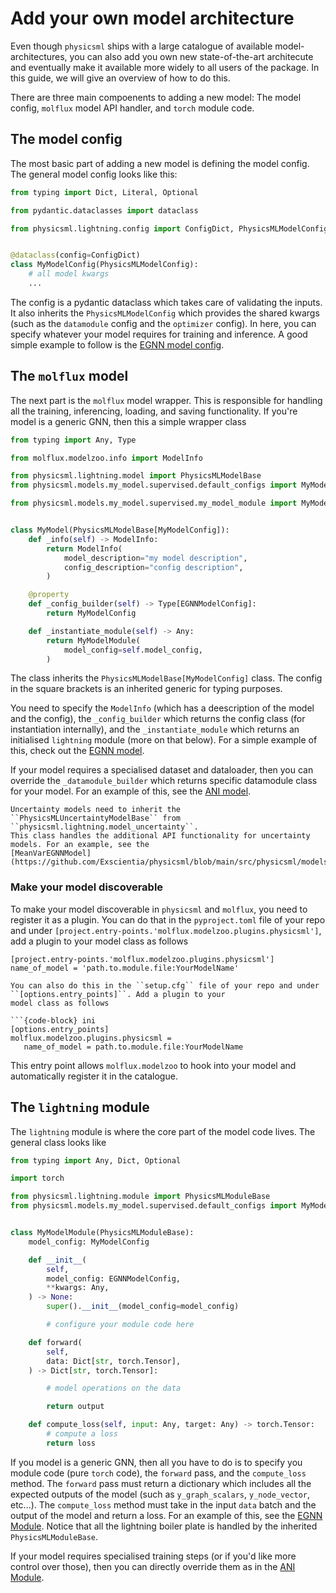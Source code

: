 # Add your own model architecture

Even though ``physicsml`` ships with a large catalogue of available model-architectures, you can also add you own new
state-of-the-art architecute and eventually make it available more widely to all users of the package. In this guide,
we will give an overview of how to do this.

There are three main compoenents to adding a new model: The model config, ``molflux`` model API handler, and ``torch`` module
code.


## The model config

The most basic part of adding a new model is defining the model config. The general model config looks like this:

```python
from typing import Dict, Literal, Optional

from pydantic.dataclasses import dataclass

from physicsml.lightning.config import ConfigDict, PhysicsMLModelConfig


@dataclass(config=ConfigDict)
class MyModelConfig(PhysicsMLModelConfig):
    # all model kwargs
    ...
```

The config is a pydantic dataclass which takes care of validating the inputs. It also inherits the ``PhysicsMLModelConfig``
which provides the shared kwargs (such as the ``datamodule`` config and the ``optimizer`` config). In here, you can specify
whatever your model requires for training and inference. A good simple example to follow is the [EGNN model config](https://github.com/Exscientia/physicsml/blob/main/src/physicsml/models/egnn/supervised/default_configs.py).

## The ``molflux`` model

The next part is the ``molflux`` model wrapper. This is responsible for handling all the training, inferencing, loading,
and saving functionality. If you're model is a generic GNN, then this a simple wrapper class

```python
from typing import Any, Type

from molflux.modelzoo.info import ModelInfo

from physicsml.lightning.model import PhysicsMLModelBase
from physicsml.models.my_model.supervised.default_configs import MyModelConfig

from physicsml.models.my_model.supervised.my_model_module import MyModelModule


class MyModel(PhysicsMLModelBase[MyModelConfig]):
    def _info(self) -> ModelInfo:
        return ModelInfo(
            model_description="my model description",
            config_description="config description",
        )

    @property
    def _config_builder(self) -> Type[EGNNModelConfig]:
        return MyModelConfig

    def _instantiate_module(self) -> Any:
        return MyModelModule(
            model_config=self.model_config,
        )
```

The class inherits the ``PhysicsMLModelBase[MyModelConfig]`` class. The config in the square brackets is an inherited generic
for typing purposes.

You need to specify the ``ModelInfo`` (which has a deescription of the model and the config), the ``_config_builder`` which
returns the config class (for instantiation internally), and the ``_instantiate_module`` which returns an initialised ``lightning``
module (more on that below). For a simple example of this, check out the [EGNN model](https://github.com/Exscientia/physicsml/blob/main/src/physicsml/models/egnn/supervised/egnn_model.py).

If your model requires a specialised dataset and dataloader, then you can override the ``_datamodule_builder`` which
returns specific datamodule class for your model. For an example of this, see the [ANI model](https://github.com/Exscientia/physicsml/blob/main/src/physicsml/models/ani/supervised/ani_model.py).

```{note}
Uncertainty models need to inherit the ``PhysicsMLUncertaintyModelBase`` from ``physicsml.lightning.model_uncertainty``.
This class handles the additional API functionality for uncertainty models. For an example, see the
[MeanVarEGNNModel](https://github.com/Exscientia/physicsml/blob/main/src/physicsml/models/egnn/mean_var/mean_var_egnn_model.py).
```

### Make your model discoverable

To make your model discoverable in ``physicsml`` and ``molflux``, you need to register it as a plugin. You can do that in
the ``pyproject.toml`` file of your repo and under ``[project.entry-points.'molflux.modelzoo.plugins.physicsml']``,
add a plugin to your model class as follows

```{code-block} ini
[project.entry-points.'molflux.modelzoo.plugins.physicsml']
name_of_model = 'path.to.module.file:YourModelName'
```

```{note}
You can also do this in the ``setup.cfg`` file of your repo and under ``[options.entry_points]``. Add a plugin to your
model class as follows

```{code-block} ini
[options.entry_points]
molflux.modelzoo.plugins.physicsml =
   name_of_model = path.to.module.file:YourModelName
```

This entry point allows ``molflux.modelzoo`` to hook into your model and automatically register it in the catalogue.

## The ``lightning`` module

The ``lightning`` module is where the core part of the model code lives. The general class looks like

```python
from typing import Any, Dict, Optional

import torch

from physicsml.lightning.module import PhysicsMLModuleBase
from physicsml.models.my_model.supervised.default_configs import MyModelConfig


class MyModelModule(PhysicsMLModuleBase):
    model_config: MyModelConfig

    def __init__(
        self,
        model_config: EGNNModelConfig,
        **kwargs: Any,
    ) -> None:
        super().__init__(model_config=model_config)

        # configure your module code here

    def forward(
        self,
        data: Dict[str, torch.Tensor],
    ) -> Dict[str, torch.Tensor]:

        # model operations on the data

        return output

    def compute_loss(self, input: Any, target: Any) -> torch.Tensor:
        # compute a loss
        return loss
```

If you model is a generic GNN, then all you have to do is to specify you module code (pure ``torch`` code), the ``forward``
pass, and the ``compute_loss`` method. The ``forward`` pass must return a dictionary which includes all the expected outputs
of the model (such as ``y_graph_scalars``, ``y_node_vector``, etc...). The ``compute_loss`` method must take in the input
``data`` batch and the output of the model and return a loss. For an example of this, see the [EGNN Module](https://github.com/Exscientia/physicsml/blob/main/src/physicsml/models/egnn/supervised/egnn_module.py).
Notice that all the lightning boiler plate is handled by the inherited ``PhysicsMLModuleBase``.

If your model requires specialised training steps (or if you'd like more control over those), then you can directly override
them as in the [ANI Module](https://github.com/Exscientia/physicsml/blob/main/src/physicsml/models/ani/supervised/ani_module.py).
